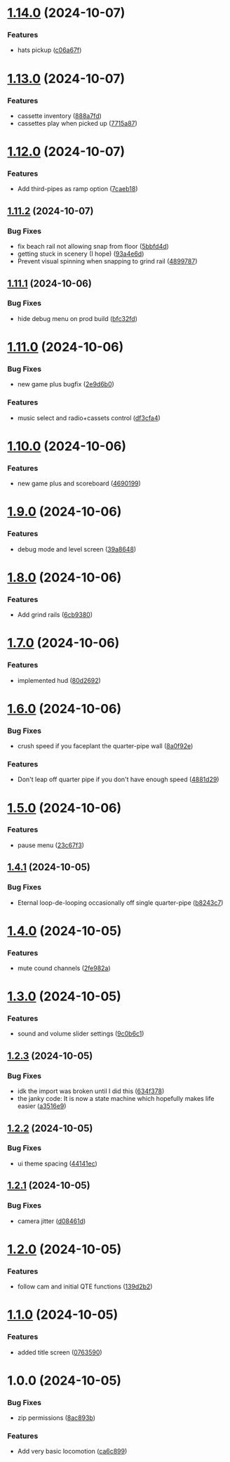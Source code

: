 # [1.14.0](https://github.com/CiaranWoodward/LD56/compare/v1.13.0...v1.14.0) (2024-10-07)


### Features

* hats pickup ([c06a67f](https://github.com/CiaranWoodward/LD56/commit/c06a67f655415356c28510ccd2c505a47162ab81))

# [1.13.0](https://github.com/CiaranWoodward/LD56/compare/v1.12.0...v1.13.0) (2024-10-07)


### Features

* cassette inventory ([888a7fd](https://github.com/CiaranWoodward/LD56/commit/888a7fd6edbb08d89df888793d3b9ba46469b784))
* cassettes play when picked up ([7715a87](https://github.com/CiaranWoodward/LD56/commit/7715a87dd3b77b8932d4a88af0989976d21c80cc))

# [1.12.0](https://github.com/CiaranWoodward/LD56/compare/v1.11.2...v1.12.0) (2024-10-07)


### Features

* Add third-pipes as ramp option ([7caeb18](https://github.com/CiaranWoodward/LD56/commit/7caeb18147b8dd931f8e6967f3fa9251bf990216))

## [1.11.2](https://github.com/CiaranWoodward/LD56/compare/v1.11.1...v1.11.2) (2024-10-07)


### Bug Fixes

* fix beach rail not allowing snap from floor ([5bbfd4d](https://github.com/CiaranWoodward/LD56/commit/5bbfd4d0fd72493cec3544991f7eba7300ea185c))
* getting stuck in scenery (I hope) ([93a4e6d](https://github.com/CiaranWoodward/LD56/commit/93a4e6db947d1106f7af80b621c2ce907bbfbd04))
* Prevent visual spinning when snapping to grind rail ([4899787](https://github.com/CiaranWoodward/LD56/commit/48997875558337abc786a47bb3e7ed8a569ff36d))

## [1.11.1](https://github.com/CiaranWoodward/LD56/compare/v1.11.0...v1.11.1) (2024-10-06)


### Bug Fixes

* hide debug menu on prod build ([bfc32fd](https://github.com/CiaranWoodward/LD56/commit/bfc32fd8ba073b878514fea8a8d7f41380d71ccd))

# [1.11.0](https://github.com/CiaranWoodward/LD56/compare/v1.10.0...v1.11.0) (2024-10-06)


### Bug Fixes

* new game plus bugfix ([2e9d6b0](https://github.com/CiaranWoodward/LD56/commit/2e9d6b096e923548296c38118a0fb275d79777db))


### Features

* music select and radio+cassets control ([df3cfa4](https://github.com/CiaranWoodward/LD56/commit/df3cfa436d72f22cfc1ce1ba9e00e81a461ae496))

# [1.10.0](https://github.com/CiaranWoodward/LD56/compare/v1.9.0...v1.10.0) (2024-10-06)


### Features

* new game plus and scoreboard ([4690199](https://github.com/CiaranWoodward/LD56/commit/469019936031ecc6e891122516aa81d30cec6924))

# [1.9.0](https://github.com/CiaranWoodward/LD56/compare/v1.8.0...v1.9.0) (2024-10-06)


### Features

* debug mode and level screen ([39a8648](https://github.com/CiaranWoodward/LD56/commit/39a86483c053193e34305c5014a93c97aef0db23))

# [1.8.0](https://github.com/CiaranWoodward/LD56/compare/v1.7.0...v1.8.0) (2024-10-06)


### Features

* Add grind rails ([6cb9380](https://github.com/CiaranWoodward/LD56/commit/6cb9380c5b7ac1b958c3c9c2ddaa2f987349787c))

# [1.7.0](https://github.com/CiaranWoodward/LD56/compare/v1.6.0...v1.7.0) (2024-10-06)


### Features

* implemented hud ([80d2692](https://github.com/CiaranWoodward/LD56/commit/80d2692dd4b430f4e226663ea1ce5c7fc0fdc9e5))

# [1.6.0](https://github.com/CiaranWoodward/LD56/compare/v1.5.0...v1.6.0) (2024-10-06)


### Bug Fixes

* crush speed if you faceplant the quarter-pipe wall ([8a0f92e](https://github.com/CiaranWoodward/LD56/commit/8a0f92efe132214a04a3c4bd16c2b2b897be6c80))


### Features

* Don't leap off quarter pipe if you don't have enough speed ([4881d29](https://github.com/CiaranWoodward/LD56/commit/4881d295410ff618716620cb3434541449427f7f))

# [1.5.0](https://github.com/CiaranWoodward/LD56/compare/v1.4.1...v1.5.0) (2024-10-06)


### Features

* pause menu ([23c67f3](https://github.com/CiaranWoodward/LD56/commit/23c67f3368f7dcae4b87bbec7ba4393ce0da0c1a))

## [1.4.1](https://github.com/CiaranWoodward/LD56/compare/v1.4.0...v1.4.1) (2024-10-05)


### Bug Fixes

* Eternal loop-de-looping occasionally off single quarter-pipe ([b8243c7](https://github.com/CiaranWoodward/LD56/commit/b8243c7c5709a76790b4afcc3941c9691f81e88f))

# [1.4.0](https://github.com/CiaranWoodward/LD56/compare/v1.3.0...v1.4.0) (2024-10-05)


### Features

* mute cound channels ([2fe982a](https://github.com/CiaranWoodward/LD56/commit/2fe982a3c7325c069fb1eb76344a9b6f5b453ce9))

# [1.3.0](https://github.com/CiaranWoodward/LD56/compare/v1.2.3...v1.3.0) (2024-10-05)


### Features

* sound and volume slider settings ([9c0b6c1](https://github.com/CiaranWoodward/LD56/commit/9c0b6c1995a3881050086e01fdc2cf88807e0a78))

## [1.2.3](https://github.com/CiaranWoodward/LD56/compare/v1.2.2...v1.2.3) (2024-10-05)


### Bug Fixes

* idk the import was broken until I did this ([634f378](https://github.com/CiaranWoodward/LD56/commit/634f3786a3dba706eebd22247f3e94bba905ee76))
* the janky code: It is now a state machine which hopefully makes life easier ([a3516e9](https://github.com/CiaranWoodward/LD56/commit/a3516e9840fb1f23c2ed54aa82256b42b163f83b))

## [1.2.2](https://github.com/CiaranWoodward/LD56/compare/v1.2.1...v1.2.2) (2024-10-05)


### Bug Fixes

* ui theme spacing ([44141ec](https://github.com/CiaranWoodward/LD56/commit/44141ec59182aa9bbb7320ba2d57bfc1e3e7df26))

## [1.2.1](https://github.com/CiaranWoodward/LD56/compare/v1.2.0...v1.2.1) (2024-10-05)


### Bug Fixes

* camera jitter ([d08461d](https://github.com/CiaranWoodward/LD56/commit/d08461dd59670a8b47a02d78f6ba01dd504103ed))

# [1.2.0](https://github.com/CiaranWoodward/LD56/compare/v1.1.0...v1.2.0) (2024-10-05)


### Features

* follow cam and initial QTE functions ([139d2b2](https://github.com/CiaranWoodward/LD56/commit/139d2b27a51455da38e8f7d299afb991b4cfa003))

# [1.1.0](https://github.com/CiaranWoodward/LD56/compare/v1.0.0...v1.1.0) (2024-10-05)


### Features

* added title screen ([0763590](https://github.com/CiaranWoodward/LD56/commit/0763590ece255e6c072e0324a732b1f29e479354))

# 1.0.0 (2024-10-05)


### Bug Fixes

* zip permissions ([8ac893b](https://github.com/CiaranWoodward/LD56/commit/8ac893b055e3c87fa8e05e4818e562543829f0c3))


### Features

* Add very basic locomotion ([ca6c899](https://github.com/CiaranWoodward/LD56/commit/ca6c899a677b22857b544372f14c2a32a4dc8233))
